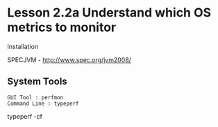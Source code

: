 # Lesson 2.2a Understand which OS metrics to monitor #

Installation

SPECJVM - http://www.spec.org/jvm2008/




## System Tools ##

	GUI Tool : perfmon
	Command Line : typeperf





typeperf -cf <fileName>




